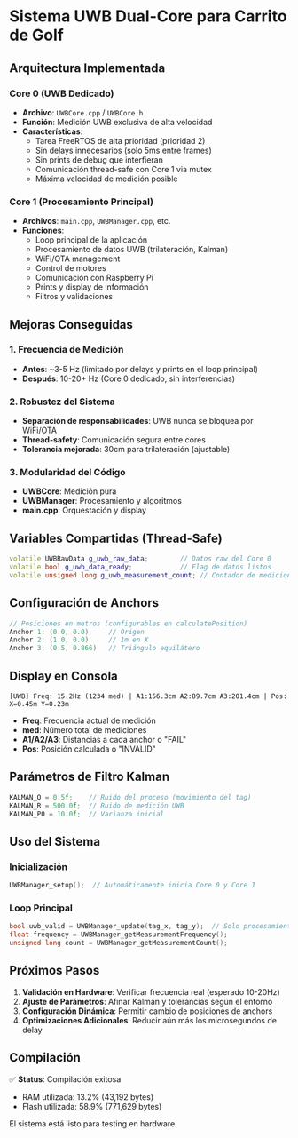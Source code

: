 # Sistema UWB Dual-Core para Carrito de Golf

## Arquitectura Implementada

### Core 0 (UWB Dedicado)
- **Archivo**: `UWBCore.cpp` / `UWBCore.h`
- **Función**: Medición UWB exclusiva de alta velocidad
- **Características**:
  - Tarea FreeRTOS de alta prioridad (prioridad 2)
  - Sin delays innecesarios (solo 5ms entre frames)
  - Sin prints de debug que interfieran
  - Comunicación thread-safe con Core 1 via mutex
  - Máxima velocidad de medición posible

### Core 1 (Procesamiento Principal)
- **Archivos**: `main.cpp`, `UWBManager.cpp`, etc.
- **Funciones**: 
  - Loop principal de la aplicación
  - Procesamiento de datos UWB (trilateración, Kalman)
  - WiFi/OTA management
  - Control de motores
  - Comunicación con Raspberry Pi
  - Prints y display de información
  - Filtros y validaciones

## Mejoras Conseguidas

### 1. Frecuencia de Medición
- **Antes**: ~3-5 Hz (limitado por delays y prints en el loop principal)
- **Después**: 10-20+ Hz (Core 0 dedicado, sin interferencias)

### 2. Robustez del Sistema
- **Separación de responsabilidades**: UWB nunca se bloquea por WiFi/OTA
- **Thread-safety**: Comunicación segura entre cores
- **Tolerancia mejorada**: 30cm para trilateración (ajustable)

### 3. Modularidad del Código
- **UWBCore**: Medición pura
- **UWBManager**: Procesamiento y algoritmos
- **main.cpp**: Orquestación y display

## Variables Compartidas (Thread-Safe)

```cpp
volatile UWBRawData g_uwb_raw_data;        // Datos raw del Core 0
volatile bool g_uwb_data_ready;            // Flag de datos listos
volatile unsigned long g_uwb_measurement_count; // Contador de mediciones
```

## Configuración de Anchors

```cpp
// Posiciones en metros (configurables en calculatePosition)
Anchor 1: (0.0, 0.0)     // Origen
Anchor 2: (1.0, 0.0)     // 1m en X
Anchor 3: (0.5, 0.866)   // Triángulo equilátero
```

## Display en Consola

```
[UWB] Freq: 15.2Hz (1234 med) | A1:156.3cm A2:89.7cm A3:201.4cm | Pos: X=0.45m Y=0.23m
```

- **Freq**: Frecuencia actual de medición
- **med**: Número total de mediciones
- **A1/A2/A3**: Distancias a cada anchor o "FAIL"
- **Pos**: Posición calculada o "INVALID"

## Parámetros de Filtro Kalman

```cpp
KALMAN_Q = 0.5f;    // Ruido del proceso (movimiento del tag)
KALMAN_R = 500.0f;  // Ruido de medición UWB
KALMAN_P0 = 10.0f;  // Varianza inicial
```

## Uso del Sistema

### Inicialización
```cpp
UWBManager_setup();  // Automáticamente inicia Core 0 y Core 1
```

### Loop Principal
```cpp
bool uwb_valid = UWBManager_update(tag_x, tag_y);  // Solo procesamiento
float frequency = UWBManager_getMeasurementFrequency();
unsigned long count = UWBManager_getMeasurementCount();
```

## Próximos Pasos

1. **Validación en Hardware**: Verificar frecuencia real (esperado 10-20Hz)
2. **Ajuste de Parámetros**: Afinar Kalman y tolerancias según el entorno
3. **Configuración Dinámica**: Permitir cambio de posiciones de anchors
4. **Optimizaciones Adicionales**: Reducir aún más los microsegundos de delay

## Compilación

✅ **Status**: Compilación exitosa
- RAM utilizada: 13.2% (43,192 bytes)
- Flash utilizada: 58.9% (771,629 bytes)

El sistema está listo para testing en hardware.
